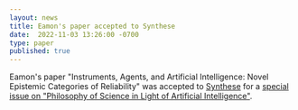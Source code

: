 ```yaml
---
layout: news
title: Eamon's paper accepted to Synthese
date:  2022-11-03 13:26:00 -0700
type: paper
published: true
---
```


Eamon's paper "Instruments, Agents, and Artificial Intelligence: Novel Epistemic Categories of Reliability" was accepted to [Synthese](https://www.springer.com/journal/11229) for a [special issue on "Philosophy of Science in Light of Artificial Intelligence"](https://resource-cms.springernature.com/springer-cms/rest/v1/content/19197614/data/v1).